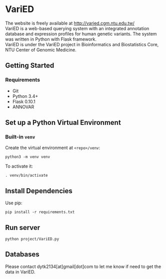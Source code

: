 # VariED
The website is freely available at http://varied.cgm.ntu.edu.tw/  
VariED is a web-based querying system with an integrated annotation database and expression profiles for human genetic variants. The system was written in Python with Flask framework.  
VariED is under the VariED project in Bioinformatics and Biostatistics Core, NTU Center of Genomic Medicine.

## Getting Started
### Requirements
* Git
* Python 3.4+
* Flask 0.10.1
* ANNOVAR

## Set up a Python Virtual Environment
### Built-in `venv`
Create the virtual environment at `<repo>/venv`:
```
python3 -m venv venv
```
To activate it:
```
. venv/bin/activate
```

## Install Dependencies
Use pip:
```
pip install -r requirements.txt
```

## Run server
```
python project/VariED.py
```

## Databases
Please contact dytk2134[at]gmail[dot]com to let me know if need to get the data in VariED.  
